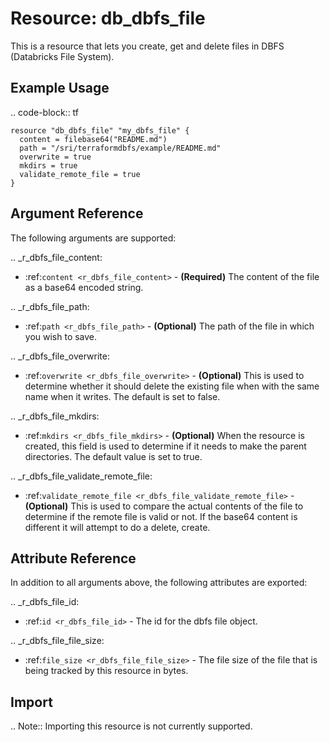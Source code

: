 # Resource: db_dbfs_file

This is a resource that lets you create, get and delete files in DBFS (Databricks File System).

## Example Usage

.. code-block:: tf

    resource "db_dbfs_file" "my_dbfs_file" {
      content = filebase64("README.md")
      path = "/sri/terraformdbfs/example/README.md"
      overwrite = true
      mkdirs = true
      validate_remote_file = true
    }
    
## Argument Reference

The following arguments are supported:

.. _r_dbfs_file_content:
* :ref:`content <r_dbfs_file_content>` - **(Required)** The content of the file as a base64 encoded string.

.. _r_dbfs_file_path:
* :ref:`path <r_dbfs_file_path>` - **(Optional)** The path of the file in which you wish to save.

.. _r_dbfs_file_overwrite:
* :ref:`overwrite <r_dbfs_file_overwrite>` - **(Optional)** This is used to determine whether it should delete the 
existing file when with the same name when it writes. The default is set to false.

.. _r_dbfs_file_mkdirs:
* :ref:`mkdirs <r_dbfs_file_mkdirs>` - **(Optional)** When the resource is created, this field is used to determine
if it needs to make the parent directories. The default value is set to true.

.. _r_dbfs_file_validate_remote_file:
* :ref:`validate_remote_file <r_dbfs_file_validate_remote_file>` - **(Optional)** This is used to compare the 
actual contents of the file to determine if the remote file is valid or not. If the base64 content is different 
it will attempt to do a delete, create.


## Attribute Reference

In addition to all arguments above, the following attributes are exported:

.. _r_dbfs_file_id:
* :ref:`id <r_dbfs_file_id>` - The id for the dbfs file object.

.. _r_dbfs_file_file_size:
* :ref:`file_size <r_dbfs_file_file_size>` - The file size of the file that is being tracked by this resource in bytes.


## Import

.. Note:: Importing this resource is not currently supported.